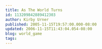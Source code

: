 ```yaml
---
title: As The World Turns
id: 113209842889412303
author: Kirby Urner
published: 2005-11-15T19:57:00.000-08:00
updated: 2006-11-15T11:43:04.054-08:00
blog: world_game
tags: 
---
```


